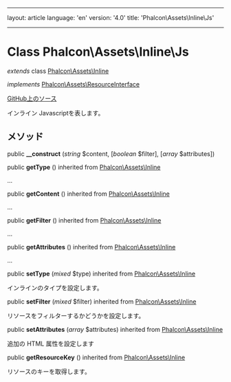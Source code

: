 * * *

layout: article language: 'en' version: '4.0' title: 'Phalcon\Assets\Inline\Js'

* * *

# Class **Phalcon\Assets\Inline\Js**

*extends* class [Phalcon\Assets\Inline](/4.0/en/api/Phalcon_Assets_Inline)

*implements* [Phalcon\Assets\ResourceInterface](/4.0/en/api/Phalcon_Assets_ResourceInterface)

<a href="https://github.com/phalcon/cphalcon/tree/v4.0.0/phalcon/assets/inline/js.zep" class="btn btn-default btn-sm">GitHub上のソース</a>

インライン Javascriptを表します。

## メソッド

public **__construct** (*string* $content, [*boolean* $filter], [*array* $attributes])

public **getType** () inherited from [Phalcon\Assets\Inline](/4.0/en/api/Phalcon_Assets_Inline)

...

public **getContent** () inherited from [Phalcon\Assets\Inline](/4.0/en/api/Phalcon_Assets_Inline)

...

public **getFilter** () inherited from [Phalcon\Assets\Inline](/4.0/en/api/Phalcon_Assets_Inline)

...

public **getAttributes** () inherited from [Phalcon\Assets\Inline](/4.0/en/api/Phalcon_Assets_Inline)

...

public **setType** (*mixed* $type) inherited from [Phalcon\Assets\Inline](/4.0/en/api/Phalcon_Assets_Inline)

インラインのタイプを設定します。

public **setFilter** (*mixed* $filter) inherited from [Phalcon\Assets\Inline](/4.0/en/api/Phalcon_Assets_Inline)

リソースをフィルターするかどうかを設定します。

public **setAttributes** (*array* $attributes) inherited from [Phalcon\Assets\Inline](/4.0/en/api/Phalcon_Assets_Inline)

追加の HTML 属性を設定します

public **getResourceKey** () inherited from [Phalcon\Assets\Inline](/4.0/en/api/Phalcon_Assets_Inline)

リソースのキーを取得します。